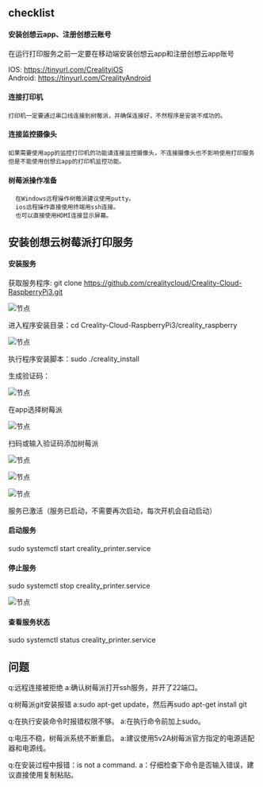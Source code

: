 

## checklist

  #### 安装创想云app、注册创想云账号
  在运行打印服务之前一定要在移动端安装创想云app和注册创想云app账号  

  IOS: https://tinyurl.com/CrealityiOS  
  Android: https://tinyurl.com/CrealityAndroid

  #### 连接打印机

    打印机一定要通过串口线连接到树莓派，并确保连接好，不然程序是安装不成功的。

  #### 连接监控摄像头
    
    如果需要使用app的监控打印机的功能请连接监控摄像头，不连接摄像头也不影响使用打印服务但是不能使用创想云app的打印机监控功能。

  #### 树莓派操作准备
      在Windows远程操作树莓派建议使用putty。
      ios远程操作直接使用终端用ssh连接。
      也可以直接使用HDMI连接显示屏幕。

## 安装创想云树莓派打印服务
#### 安装服务

  获取服务程序: git clone https://github.com/crealitycloud/Creality-Cloud-RaspberryPi3.git

  ![节点](./picture/git.png)

  进入程序安装目录：cd Creality-Cloud-RaspberryPi3/creality_raspberry

  ![节点](./picture/cd_path.png)

  执行程序安装脚本：sudo ./creality_install

  生成验证码： 

  ![节点](./picture/install.png)

  在app选择树莓派

  ![节点](./picture/add_rasp.jpg)

  扫码或输入验证码添加树莓派

  ![节点](./picture/add_import.jpg)
  
  ![节点](./picture/adding.jpg)

  ![节点](./picture/add_success.jpg)

  服务已激活（服务已启动，不需要再次启动，每次开机会自动启动）

#### 启动服务
sudo systemctl start creality_printer.service
#### 停止服务
sudo systemctl stop creality_printer.service

![节点](./picture/stop.jpg)


#### 查看服务状态 
sudo systemctl status creality_printer.service

## 问题
q:远程连接被拒绝
a:确认树莓派打开ssh服务，并开了22端口。

q:树莓派git安装报错
a:sudo apt-get update，然后再sudo apt-get install git

q:在执行安装命令时报错权限不够。
a:在执行命令前加上sudo。

q:电压不稳，树莓派系统不断重启。
a:建议使用5v2A树莓派官方指定的电源适配器和电源线。

q:在安装过程中报错：is not a command.
a：仔细检查下命令是否输入错误，建议直接使用复制粘贴。